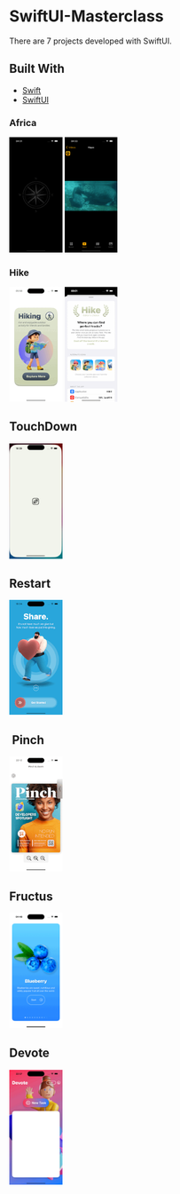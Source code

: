 # SwiftUI-Masterclass
There are 7 projects developed with SwiftUI.

## Built With

- [Swift](https://developer.apple.com/swift/)
- [SwiftUI](https://developer.apple.com/xcode/swiftui/)

### Africa
<p>
  <img src="preview/africa1.gif" width="19%"/>
  <img src="preview/africa2.gif" width="19%"/>
</p>

### Hike
<p>
  <img src="preview/hike_1.gif" width="19%"/>
  <img src="preview/hike_2.gif" width="19%"/>
</p>

## TouchDown
<p>
   <img src="preview/touchdown.gif" width="19%"/>
</p>

## Restart
<p>
   <img src="preview/restart.gif" width="19%"/>
</p>

##  Pinch 
<p>
  <img src="preview/pinch.gif" width="19%"/>
</p>

## Fructus
<p>
  <img src="preview/fructus.gif" width="19%"/>
</p>

## Devote
<p>
  <img src="preview/devote.gif" width="19%"/>
</p>
